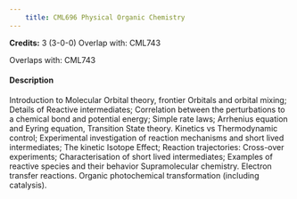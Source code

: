 ```yaml
---
    title: CML696 Physical Organic Chemistry
---
```

**Credits:** 3 (3-0-0) Overlap with: CML743



Overlaps with: CML743

#### Description 
Introduction to Molecular Orbital theory, frontier Orbitals and orbital mixing; Details of Reactive intermediates; Correlation between the perturbations to a chemical bond and potential energy; Simple rate laws; Arrhenius equation and Eyring equation, Transition State theory. Kinetics vs Thermodynamic control; Experimental investigation of reaction mechanisms and short lived intermediates; The kinetic Isotope Effect; Reaction trajectories: Cross-over experiments; Characterisation of short lived intermediates; Examples of reactive species and their behavior Supramolecular chemistry. Electron transfer reactions. Organic photochemical transformation (including catalysis).